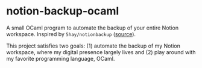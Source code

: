 # notion-backup-ocaml

A small OCaml program to automate the backup of your entire Notion workspace. Inspired by `5hay/notionbackup` ([source](https://github.com/5hay/notionbackup)). 

This project satisfies two goals: (1) automate the backup of my Notion workspace, where my digital presence largely lives and (2) play around with my favorite programming language, OCaml.
